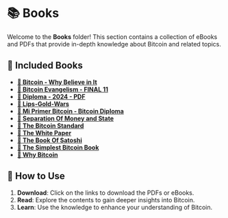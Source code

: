 # 📚 Books

Welcome to the **Books** folder! This section contains a collection of eBooks and PDFs that provide in-depth knowledge about Bitcoin and related topics.

## 📖 Included Books

- **[🔗 Bitcoin - Why Believe in It](https://github.com/thecore21m-btc/The-Core-Bitcoin-Education-Resources/blob/main/02_Bitcoin%20Books/Bitcoin%20-%20Why%20believe%20in%20it.pdf)**
- **[🔗 Bitcoin Evangelism - FINAL 11](https://github.com/thecore21m-btc/The-Core-Bitcoin-Education-Resources/blob/main/02_Bitcoin%20Books/Bitcoin%20Evangelism%20-%20FINAL%2011.pdf)**
- **[🔗 Diploma - 2024 - PDF](https://github.com/thecore21m-btc/The-Core-Bitcoin-Education-Resources/blob/main/02_Bitcoin%20Books/Diploma%20-%202024%20-%20PDF.pdf)**
- **[🔗 Lips-Gold-Wars](https://github.com/thecore21m-btc/The-Core-Bitcoin-Education-Resources/blob/main/02_Bitcoin%20Books/Lips-Gold-Wars.pdf)**
- **[🔗 Mi Primer Bitcoin - Bitcoin Diploma](https://github.com/thecore21m-btc/The-Core-Bitcoin-Education-Resources/blob/main/02_Bitcoin%20Books/Mi%20Primer%20Bitcoin%20-%20Bitcoin%20Diploma.pdf)**
- **[🔗 Separation Of Money and State](https://github.com/thecore21m-btc/The-Core-Bitcoin-Education-Resources/blob/main/02_Bitcoin%20Books/Separation%20Of%20Money%20and%20State.pdf)**
- **[🔗 The Bitcoin Standard](https://github.com/thecore21m-btc/The-Core-Bitcoin-Education-Resources/blob/main/02_Bitcoin%20Books/The%20Bitcoin%20Standard.pdf)**
- **[🔗 The White Paper](https://github.com/thecore21m-btc/The-Core-Bitcoin-Education-Resources/blob/main/02_Bitcoin%20Books/The%20White%20Paper.pdf)**
- **[🔗 The Book Of Satoshi](https://github.com/thecore21m-btc/The-Core-Bitcoin-Education-Resources/blob/main/02_Bitcoin%20Books/The%20Book%20Of%20Satoshi.pdf)**
- **[🔗 The Simplest Bitcoin Book](https://github.com/thecore21m-btc/The-Core-Bitcoin-Education-Resources/blob/main/02_Bitcoin%20Books/The%20Simplest%20Bitcoin%20Book.pdf)**
- **[🔗 Why Bitcoin](https://github.com/thecore21m-btc/The-Core-Bitcoin-Education-Resources/blob/main/02_Bitcoin%20Books/Why%20Bitcoin.pdf)**

## 📘 How to Use

1. **Download**: Click on the links to download the PDFs or eBooks.
2. **Read**: Explore the contents to gain deeper insights into Bitcoin.
3. **Learn**: Use the knowledge to enhance your understanding of Bitcoin.
